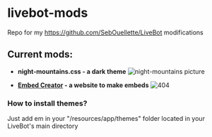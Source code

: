 # livebot-mods
Repo for my https://github.com/SebOuellette/LiveBot modifications

## Current mods:
* **night-mountains.css - a dark theme**
![night-mountains picture](https://money.is-on.top/‌‍‍‍​​⁠⁠‍‌‍​)

* **[Embed Creator](https://bad.is-having.fun/livebot-embed/) - a website to make embeds**
![404](http://your-mom.is-having.fun/404)

### How to install themes?
Just add em in your "/resources/app/themes" folder located in your LiveBot's main directory
